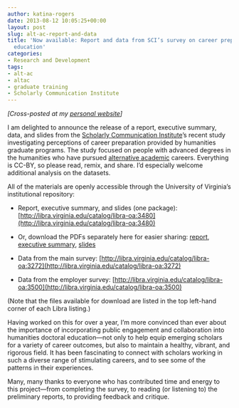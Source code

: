 ```yaml
---
author: katina-rogers
date: 2013-08-12 10:05:25+00:00
layout: post
slug: alt-ac-report-and-data
title: 'Now available: Report and data from SCI’s survey on career prep and graduate
  education'
categories:
- Research and Development
tags:
- alt-ac
- altac
- graduate training
- Scholarly Communication Institute
---
```


_[Cross-posted at my [personal website](http://wp.me/p2CaGd-jz)]_

I am delighted to announce the release of a report, executive summary, data, and slides from the [Scholarly Communication Institute](http://uvasci.org)’s recent study investigating perceptions of career preparation provided by humanities graduate programs. The study focused on people with advanced degrees in the humanities who have pursued [alternative academic](http://mediacommons.futureofthebook.org/alt-ac/) careers. Everything is CC-BY, so please read, remix, and share. I’d especially welcome additional analysis on the datasets.

All of the materials are openly accessible through the University of Virginia’s institutional repository:



	
  * Report, executive summary, and slides (one package): [http://libra.virginia.edu/catalog/libra-oa:3480](http://libra.virginia.edu/catalog/libra-oa:3480)

	
  * Or, download the PDFs separately here for easier sharing: [report](http://katinarogers.com/wp-content/uploads/2013/08/Rogers_SCI_Survey_Report_09AUG13.pdf), [executive summary](http://katinarogers.com/wp-content/uploads/2013/08/Rogers_SCI_Survey_Executive-summary_09AUG13.pdf), [slides](http://katinarogers.com/wp-content/uploads/2013/08/Rogers_SCI_HumanitiesUnbound_charts-and-recs_09AUG13.pdf)

	
  * Data from the main survey: [http://libra.virginia.edu/catalog/libra-oa:3272](http://libra.virginia.edu/catalog/libra-oa:3272)

	
  * Data from the employer survey: [http://libra.virginia.edu/catalog/libra-oa:3500](http://libra.virginia.edu/catalog/libra-oa:3500)



(Note that the files available for download are listed in the top left-hand corner of each Libra listing.)

Having worked on this for over a year, I’m more convinced than ever about the importance of incorporating public engagement and collaboration into humanities doctoral education&mdash;not only to help equip emerging scholars for a variety of career outcomes, but also to maintain a healthy, vibrant, and rigorous field. It has been fascinating to connect with scholars working in such a diverse range of stimulating careers, and to see some of the patterns in their experiences. 

Many, many thanks to everyone who has contributed time and energy to this project&mdash;from completing the survey, to reading (or listening to) the preliminary reports, to providing feedback and critique. 
